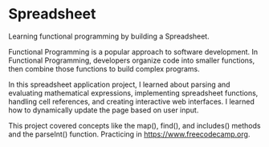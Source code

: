# Spreadsheet
Learning functional programming by building a Spreadsheet.

Functional Programming is a popular approach to software development. In Functional Programming, developers organize code into smaller functions, then combine those functions to build complex programs.

In this spreadsheet application project, I learned about parsing and evaluating mathematical expressions, implementing spreadsheet functions, handling cell references, and creating interactive web interfaces. I learned how to dynamically update the page based on user input.

This project covered concepts like the map(), find(), and includes() methods and the parseInt() function. Practicing in https://www.freecodecamp.org.

